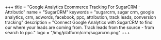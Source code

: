 +++
title = "Google Analytics Ecommerce Tracking For SugarCRM - Attributio"
name = "SugarCRM"
keywords = "sugarcrm, sugar crm, google analytics, crm, adwords, facebook, ppc, attribution, track leads, conversion tracking"
description = "Connect Google Analytics with SugarCRM to find our where your leads are coming from. Track leads from the source - from search to ppc."
logo = "/img/platform/crm/sugarcrm.png"
+++
